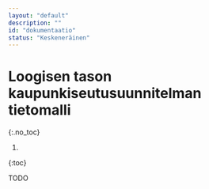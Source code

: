 ```yaml
---
layout: "default"
description: ""
id: "dokumentaatio"
status: "Keskeneräinen"
---
```


# Loogisen tason kaupunkiseutusuunnitelman tietomalli
{:.no_toc}

1. 
{:toc}

TODO